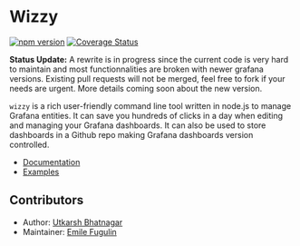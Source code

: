 # Wizzy 
[![npm version](https://badge.fury.io/js/wizzy.svg)](https://badge.fury.io/js/wizzy)
[![Coverage Status](https://coveralls.io/repos/github/grafana-wizzy/wizzy/badge.svg?branch=master)](https://coveralls.io/github/grafana-wizzy/wizzy?branch=master)

**Status Update:** A rewrite is in progress since the current code is very hard to maintain and most functionnalities are broken with newer grafana versions. Existing pull requests will not be merged, feel free to fork if your needs are urgent. More details coming soon about the new version.

`wizzy` is a rich user-friendly command line tool written in node.js to manage Grafana entities. It can save you hundreds of clicks in a day when editing and managing your Grafana dashboards. It can also be used to store dashboards in a Github repo making Grafana dashboards version controlled.

* [Documentation](https://grafana-wizzy.com/home/)
* [Examples](https://grafana-wizzy.com/examples/)

## Contributors
- Author: [Utkarsh Bhatnagar](https://github.com/utkarshcmu)
- Maintainer: [Emile Fugulin](https://github.com/sytten)

